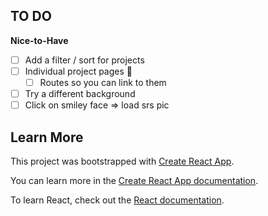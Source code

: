 ## TO DO

**Nice-to-Have**

- [ ] Add a filter / sort for projects
- [ ] Individual project pages 🙂
  - [ ] Routes so you can link to them
- [ ] Try a different background
- [ ] Click on smiley face ⇒ load srs pic

## Learn More

This project was bootstrapped with [Create React App](https://github.com/facebook/create-react-app).

You can learn more in the [Create React App documentation](https://facebook.github.io/create-react-app/docs/getting-started).

To learn React, check out the [React documentation](https://reactjs.org/).
